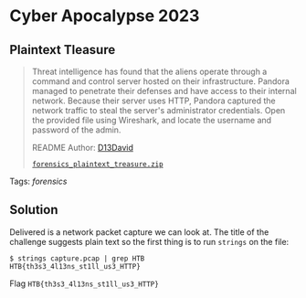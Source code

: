 # Cyber Apocalypse 2023

## Plaintext Tleasure

> Threat intelligence has found that the aliens operate through a command and control server hosted on their infrastructure. Pandora managed to penetrate their defenses and have access to their internal network. Because their server uses HTTP, Pandora captured the network traffic to steal the server's administrator credentials. Open the provided file using Wireshark, and locate the username and password of the admin.
>
>  README Author: [D13David](https://github.com/D13David)
>
> [`forensics_plaintext_treasure.zip`](forensics_plaintext_treasure.zip)

Tags: _forensics_

## Solution
Delivered is a network packet capture we can look at. The title of the challenge suggests plain text so the first thing is to run `strings` on the file:

```
$ strings capture.pcap | grep HTB
HTB{th3s3_4l13ns_st1ll_us3_HTTP}
```

Flag `HTB{th3s3_4l13ns_st1ll_us3_HTTP}`